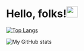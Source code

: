 # Hello, folks!<img src="https://raw.githubusercontent.com/MartinHeinz/MartinHeinz/master/wave.gif" width="30px">


[![Top Langs](https://github-readme-stats.vercel.app/api/top-langs/?username=Randy1812)](https://github.com/Randy1812/github-readme-stats)

![My GitHub stats](https://github-readme-stats.vercel.app/api?username=Randy1812&show_icons=true&theme=tokyonight)
